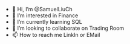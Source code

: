 - 👋 Hi, I’m @SamuelLiuCh
- 👀 I’m interested in Finance
- 🌱 I’m currently learning SQL
- 💞️ I’m looking to collaborate on Trading Room
- 📫 How to reach me LinkIn or EMail

<!---
SamuelLiuCh/SamuelLiuCh is a ✨ special ✨ repository because its `README.md` (this file) appears on your GitHub profile.
You can click the Preview link to take a look at your changes.
--->

